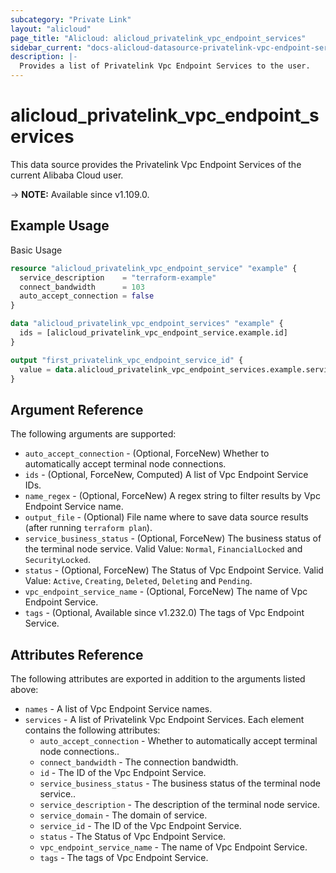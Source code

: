 ```yaml
---
subcategory: "Private Link"
layout: "alicloud"
page_title: "Alicloud: alicloud_privatelink_vpc_endpoint_services"
sidebar_current: "docs-alicloud-datasource-privatelink-vpc-endpoint-services"
description: |-
  Provides a list of Privatelink Vpc Endpoint Services to the user.
---
```


# alicloud_privatelink_vpc_endpoint_services

This data source provides the Privatelink Vpc Endpoint Services of the current Alibaba Cloud user.

-> **NOTE:** Available since v1.109.0.

## Example Usage

Basic Usage

```terraform
resource "alicloud_privatelink_vpc_endpoint_service" "example" {
  service_description    = "terraform-example"
  connect_bandwidth      = 103
  auto_accept_connection = false
}

data "alicloud_privatelink_vpc_endpoint_services" "example" {
  ids = [alicloud_privatelink_vpc_endpoint_service.example.id]
}

output "first_privatelink_vpc_endpoint_service_id" {
  value = data.alicloud_privatelink_vpc_endpoint_services.example.services.0.id
}
```

## Argument Reference

The following arguments are supported:

* `auto_accept_connection` - (Optional, ForceNew) Whether to automatically accept terminal node connections.
* `ids` - (Optional, ForceNew, Computed)  A list of Vpc Endpoint Service IDs.
* `name_regex` - (Optional, ForceNew) A regex string to filter results by Vpc Endpoint Service name.
* `output_file` - (Optional) File name where to save data source results (after running `terraform plan`).
* `service_business_status` - (Optional, ForceNew) The business status of the terminal node service. Valid Value: `Normal`, `FinancialLocked` and `SecurityLocked`.
* `status` - (Optional, ForceNew) The Status of Vpc Endpoint Service. Valid Value: `Active`, `Creating`, `Deleted`, `Deleting` and `Pending`.
* `vpc_endpoint_service_name` - (Optional, ForceNew) The name of Vpc Endpoint Service.
* `tags` - (Optional, Available since v1.232.0) The tags of Vpc Endpoint Service.

## Attributes Reference

The following attributes are exported in addition to the arguments listed above:

* `names` - A list of Vpc Endpoint Service names.
* `services` - A list of Privatelink Vpc Endpoint Services. Each element contains the following attributes:
	* `auto_accept_connection` - Whether to automatically accept terminal node connections..
	* `connect_bandwidth` - The connection bandwidth.
	* `id` - The ID of the Vpc Endpoint Service.
	* `service_business_status` - The business status of the terminal node service..
	* `service_description` - The description of the terminal node service.
	* `service_domain` - The domain of service.
	* `service_id` - The ID of the Vpc Endpoint Service.
	* `status` - The Status of Vpc Endpoint Service.
	* `vpc_endpoint_service_name` - The name of Vpc Endpoint Service.
	* `tags` - The tags of Vpc Endpoint Service.
